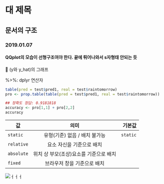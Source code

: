 
# 대 제목

## 문서의 구조

### 2019.01.07
#### QQplot의 모습이 선형구조여야 한다. 끝에 튀어나와서 s자형태 안되는 듯

	(y와 y_hat)의 그래프  

%>%: dplyr 연산자  

```r
table(pred = test$pred1, real = test$raintomorrow)
pro <- prop.table(table(pred = test$pred1, real = test$raintomorrow))

## 정확도 정답: 0.9181818
accuracy <- pro[1,1] + pro[2,2]
accuracy

```
| 값 | 의미 | 기본값 |
|---|:---:|---:|
| `static` | 유형(기준) 없음 / 배치 불가능 | `static` |
| `relative` | 요소 자신을 기준으로 배치 |  |
| `absolute` | 위치 상 부모(조상)요소를 기준으로 배치 |  |
| `fixed` | 브라우저 창을 기준으로 배치 |  |




![ㅓㅓㅓ](https://user-images.githubusercontent.com/58713684/71889247-1327ac80-3185-11ea-84a3-cd35e020302b.png)
